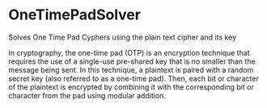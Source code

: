 # OneTimePadSolver
Solves One Time Pad Cyphers using the plain text cipher and its key

In cryptography, the one-time pad (OTP) is an encryption technique that requires the use of a single-use pre-shared key that is no smaller than the message being sent. In this technique, a plaintext is paired with a random secret key (also referred to as a one-time pad). Then, each bit or character of the plaintext is encrypted by combining it with the corresponding bit or character from the pad using modular addition.
